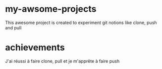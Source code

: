 # my-awsome-projects
This awesome project is created to experiment git notions like clone, push and pull
# achievements
J'ai réussi à faire clone, pull et je m'apprête à faire push
